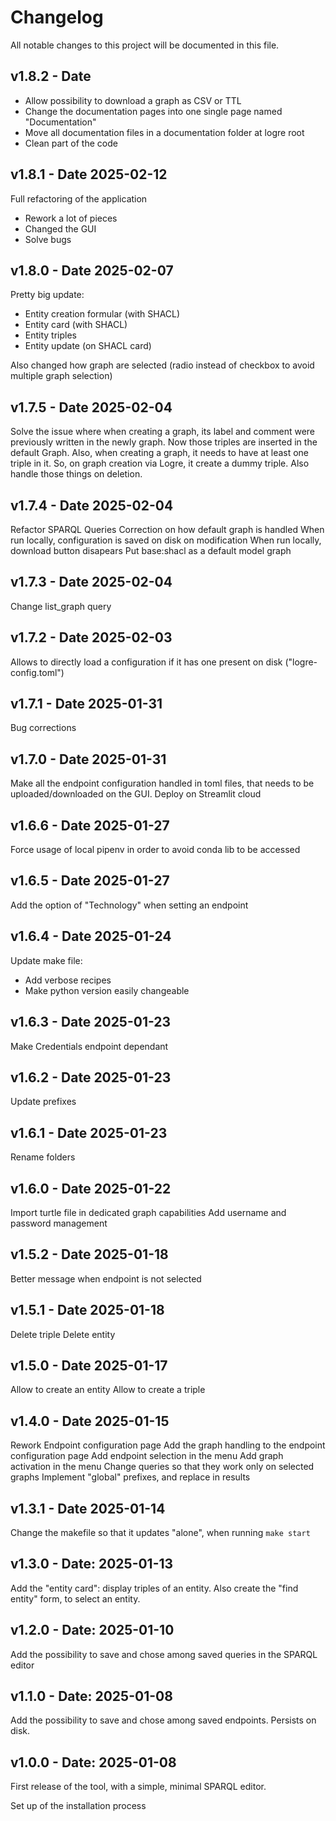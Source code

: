 # Changelog

All notable changes to this project will be documented in this file.

## v1.8.2 - Date

- Allow possibility to download a graph as CSV or TTL
- Change the documentation pages into one single page named "Documentation"
- Move all documentation files in a documentation folder at logre root
- Clean part of the code

## v1.8.1 - Date 2025-02-12

Full refactoring of the application
- Rework a lot of pieces
- Changed the GUI
- Solve bugs

## v1.8.0 - Date 2025-02-07

Pretty big update:
- Entity creation formular (with SHACL)
- Entity card (with SHACL)
- Entity triples
- Entity update (on SHACL card)

Also changed how graph are selected (radio instead of checkbox to avoid multiple graph selection)

## v1.7.5 - Date 2025-02-04

Solve the issue where when creating a graph, its label and comment were previously written in the newly graph.
Now those triples are inserted in the default Graph.
Also, when creating a graph, it needs to have at least one triple in it. So, on graph creation via Logre, it create a dummy triple.
Also handle those things on deletion.

## v1.7.4 - Date 2025-02-04

Refactor SPARQL Queries
Correction on how default graph is handled
When run locally, configuration is saved on disk on modification
When run locally, download button disapears
Put base:shacl as a default model graph

## v1.7.3 - Date 2025-02-04

Change list_graph query

## v1.7.2 - Date 2025-02-03

Allows to directly load a configuration if it has one present on disk ("logre-config.toml")

## v1.7.1 - Date 2025-01-31

Bug corrections

## v1.7.0 - Date 2025-01-31

Make all the endpoint configuration handled in toml files, that needs to be uploaded/downloaded on the GUI.
Deploy on Streamlit cloud

## v1.6.6 - Date 2025-01-27

Force usage of local pipenv in order to avoid conda lib to be accessed

## v1.6.5 - Date 2025-01-27

Add the option of "Technology" when setting an endpoint

## v1.6.4 - Date 2025-01-24

Update make file:
- Add verbose recipes
- Make python version easily changeable

## v1.6.3 - Date 2025-01-23

Make Credentials endpoint dependant

## v1.6.2 - Date 2025-01-23

Update prefixes

## v1.6.1 - Date 2025-01-23

Rename folders

## v1.6.0 - Date 2025-01-22

Import turtle file in dedicated graph capabilities
Add username and password management

## v1.5.2 - Date 2025-01-18

Better message when endpoint is not selected

## v1.5.1 - Date 2025-01-18

Delete triple
Delete entity

## v1.5.0 - Date 2025-01-17

Allow to create an entity
Allow to create a triple

## v1.4.0 - Date 2025-01-15

Rework Endpoint configuration page
Add the graph handling to the endpoint configuration page
Add endpoint selection in the menu
Add graph activation in the menu
Change queries so that they work only on selected graphs
Implement "global" prefixes, and replace in results

## v1.3.1 - Date 2025-01-14

Change the makefile so that it updates "alone", when running `make start`

## v1.3.0 - Date: 2025-01-13

Add the "entity card": display triples of an entity.
Also create the "find entity" form, to select an entity.

## v1.2.0 - Date: 2025-01-10

Add the possibility to save and chose among saved queries in the SPARQL editor

## v1.1.0 - Date: 2025-01-08

Add the possibility to save and chose among saved endpoints.
Persists on disk.

## v1.0.0 - Date: 2025-01-08

First release of the tool, with a simple, minimal SPARQL editor.

Set up of the installation process